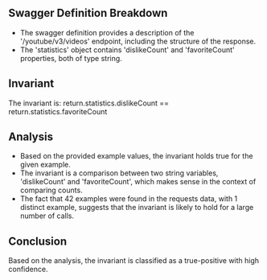 ## Swagger Definition Breakdown
- The swagger definition provides a description of the '/youtube/v3/videos' endpoint, including the structure of the response.
- The 'statistics' object contains 'dislikeCount' and 'favoriteCount' properties, both of type string.

## Invariant
The invariant is: return.statistics.dislikeCount == return.statistics.favoriteCount

## Analysis
- Based on the provided example values, the invariant holds true for the given example.
- The invariant is a comparison between two string variables, 'dislikeCount' and 'favoriteCount', which makes sense in the context of comparing counts.
- The fact that 42 examples were found in the requests data, with 1 distinct example, suggests that the invariant is likely to hold for a large number of calls.

## Conclusion
Based on the analysis, the invariant is classified as a true-positive with high confidence.
